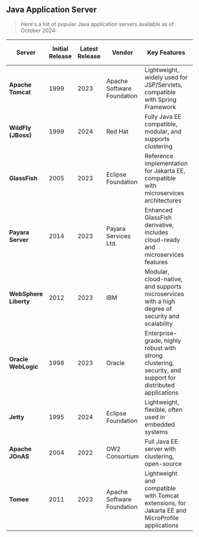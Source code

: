 ## Java Application Server

> Here's a list of popular Java application servers available as of October 2024:

| Server                | Initial Release | Latest Release | Vendor                  | Key Features                                                                                                 | License Type       | Java EE Version Support |
|-----------------------|-----------------|----------------|-------------------------|-------------------------------------------------------------------------------------------------------------|---------------------|--------------------------|
| **Apache Tomcat**     | 1999            | 2023           | Apache Software Foundation | Lightweight, widely used for JSP/Servlets, compatible with Spring Framework                                   | Apache License 2.0 | Servlet 6.0, JSP 3.1    |
| **WildFly (JBoss)**   | 1999            | 2024           | Red Hat                 | Fully Java EE compatible, modular, and supports clustering                                                  | GPL v2.0 with Classpath Exception | Jakarta EE 10       |
| **GlassFish**         | 2005            | 2023           | Eclipse Foundation      | Reference implementation for Jakarta EE, compatible with microservices architectures                        | Eclipse Public License | Jakarta EE 10       |
| **Payara Server**     | 2014            | 2023           | Payara Services Ltd.    | Enhanced GlassFish derivative, includes cloud-ready and microservices features                              | Payara Community Edition (Open Source), Payara Enterprise (Commercial) | Jakarta EE 10       |
| **WebSphere Liberty** | 2012            | 2023           | IBM                     | Modular, cloud-native, and supports microservices with a high degree of security and scalability            | IBM Commercial and Free Editions | Jakarta EE 9.1, MicroProfile 6.0 |
| **Oracle WebLogic**   | 1998            | 2023           | Oracle                  | Enterprise-grade, highly robust with strong clustering, security, and support for distributed applications   | Proprietary        | Java EE 8, Jakarta EE 9 |
| **Jetty**             | 1995            | 2024           | Eclipse Foundation      | Lightweight, flexible, often used in embedded systems                                                       | Apache License 2.0 | Servlet 6.0, JSP 3.1    |
| **Apache JOnAS**      | 2004            | 2022           | OW2 Consortium          | Full Java EE server with clustering, open-source                                                            | LGPL               | Java EE 7               |
| **Tomee**             | 2011            | 2023           | Apache Software Foundation | Lightweight and compatible with Tomcat extensions, for Jakarta EE and MicroProfile applications              | Apache License 2.0 | Jakarta EE 8, MicroProfile 4.0 |

